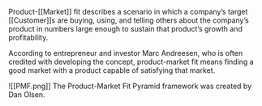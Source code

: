 Product-[[Market]] fit describes a scenario in which a company’s target [[Customer]]s are buying, using, and telling others about the company’s product in numbers large enough to sustain that product’s growth and profitability.

According to entrepreneur and investor Marc Andreesen, who is often credited with developing the concept, product-market fit means finding a good market with a product capable of satisfying that market.

![[PMF.png]]
The Product-Market Fit Pyramid framework was created by Dan Olsen.